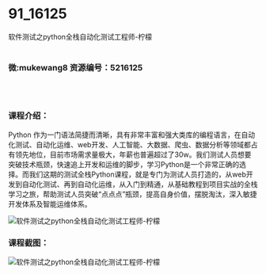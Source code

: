 # 91_16125
软件测试之python全栈自动化测试工程师-柠檬
<br/></br>
<h3>微:mukewang8 资源编号：5216125</h3>
<br/></br>
<h3>课程介绍：</h3>
<p>Python 作为一门语法简捷而清晰，具有非常丰富和强大类库的编程语言，在<a title="查看与 自动化测试 相关的文章" target="_blank">自动化测试</a>、自动化运维、web开发、人工智能、大数据、爬虫、数据分析等领域都占有领先地位，目前市场需求量极大，年薪也普遍超过了30w。我们测试人员想要突破技术瓶颈，快速追上开发和运维的脚步，学习Python是一个非常正确的选择。而我们这期的测试全栈Python课程，就是专门为测试人员打造的，从web开发到<a title="查看与 自动化测试 相关的文章" target="_blank">自动化测试</a>、再到自动化运维，从入门到精通，从基础教程到项目实战的全栈学习之旅，帮助测试人员突破“点点点”瓶颈，提高自身价值，摆脱淘汰，深入敏捷开发体系及智能运维体系。</p>
<p><img src="https://www.ko996.com/wp-content/uploads/img/2020/11/2-38-300x165.png" alt="软件测试之python全栈自动化测试工程师-柠檬"></p>
<div class="info-desc">
<h3>课程截图：</h3>
<p><img src="https://www.ko996.com/wp-content/uploads/img/2020/11/1-38.png" alt="软件测试之python全栈自动化测试工程师-柠檬"></p>


			
</div>
